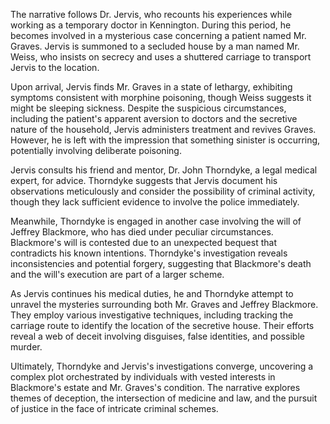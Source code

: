 The narrative follows Dr. Jervis, who recounts his experiences while working as a temporary doctor in Kennington. During this period, he becomes involved in a mysterious case concerning a patient named Mr. Graves. Jervis is summoned to a secluded house by a man named Mr. Weiss, who insists on secrecy and uses a shuttered carriage to transport Jervis to the location.

Upon arrival, Jervis finds Mr. Graves in a state of lethargy, exhibiting symptoms consistent with morphine poisoning, though Weiss suggests it might be sleeping sickness. Despite the suspicious circumstances, including the patient's apparent aversion to doctors and the secretive nature of the household, Jervis administers treatment and revives Graves. However, he is left with the impression that something sinister is occurring, potentially involving deliberate poisoning.

Jervis consults his friend and mentor, Dr. John Thorndyke, a legal medical expert, for advice. Thorndyke suggests that Jervis document his observations meticulously and consider the possibility of criminal activity, though they lack sufficient evidence to involve the police immediately.

Meanwhile, Thorndyke is engaged in another case involving the will of Jeffrey Blackmore, who has died under peculiar circumstances. Blackmore's will is contested due to an unexpected bequest that contradicts his known intentions. Thorndyke's investigation reveals inconsistencies and potential forgery, suggesting that Blackmore's death and the will's execution are part of a larger scheme.

As Jervis continues his medical duties, he and Thorndyke attempt to unravel the mysteries surrounding both Mr. Graves and Jeffrey Blackmore. They employ various investigative techniques, including tracking the carriage route to identify the location of the secretive house. Their efforts reveal a web of deceit involving disguises, false identities, and possible murder.

Ultimately, Thorndyke and Jervis's investigations converge, uncovering a complex plot orchestrated by individuals with vested interests in Blackmore's estate and Mr. Graves's condition. The narrative explores themes of deception, the intersection of medicine and law, and the pursuit of justice in the face of intricate criminal schemes.